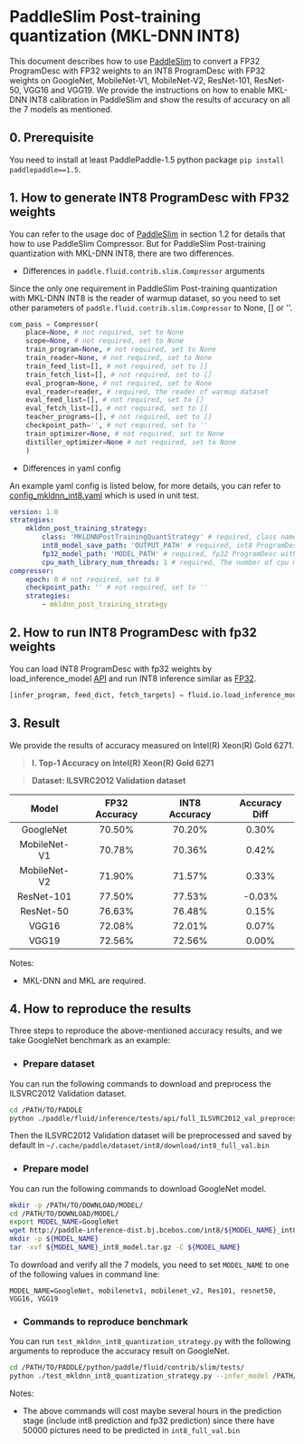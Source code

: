 # PaddleSlim Post-training quantization (MKL-DNN INT8)

This document describes how to use [PaddleSlim](https://github.com/PaddlePaddle/models/blob/develop/PaddleSlim/docs/usage.md) to convert a FP32 ProgramDesc with FP32 weights to an INT8 ProgramDesc with FP32 weights on GoogleNet, MobileNet-V1, MobileNet-V2, ResNet-101, ResNet-50, VGG16 and VGG19. We provide the instructions on how to enable MKL-DNN INT8 calibration in PaddleSlim and show the results of accuracy on all the 7 models as mentioned.

## 0. Prerequisite

You need to install at least PaddlePaddle-1.5 python package `pip install paddlepaddle==1.5`.

## 1. How to generate INT8 ProgramDesc with FP32 weights

You can refer to the usage doc of [PaddleSlim](https://github.com/PaddlePaddle/models/blob/develop/PaddleSlim/docs/usage.md) in section 1.2 for details that how to use PaddleSlim Compressor. But for PaddleSlim Post-training quantization with MKL-DNN INT8, there are two differences.

* Differences in `paddle.fluid.contrib.slim.Compressor` arguments

Since the only one requirement in PaddleSlim Post-training quantization with MKL-DNN INT8 is the reader of warmup dataset, so you need to set other parameters of `paddle.fluid.contrib.slim.Compressor` to None, [] or ''.

```python
com_pass = Compressor(
    place=None, # not required, set to None
    scope=None, # not required, set to None
    train_program=None, # not required, set to None
    train_reader=None, # not required, set to None
    train_feed_list=[], # not required, set to []
    train_fetch_list=[], # not required, set to []
    eval_program=None, # not required, set to None
    eval_reader=reader, # required, the reader of warmup dataset
    eval_feed_list=[], # not required, set to []
    eval_fetch_list=[], # not required, set to []
    teacher_programs=[], # not required, set to []
    checkpoint_path='', # not required, set to ''
    train_optimizer=None, # not required, set to None
    distiller_optimizer=None # not required, set to None
    )
```

* Differences in yaml config

An example yaml config is listed below, for more details, you can refer to [config_mkldnn_int8.yaml](https://github.com/PaddlePaddle/Paddle/blob/develop/python/paddle/fluid/contrib/slim/tests/quantization/config_mkldnn_int8.yaml) which is used in unit test.

```yaml
version: 1.0
strategies:
    mkldnn_post_training_strategy:
        class: 'MKLDNNPostTrainingQuantStrategy' # required, class name of MKL-DNN INT8 Post-training quantization strategy
        int8_model_save_path: 'OUTPUT_PATH' # required, int8 ProgramDesc with fp32 weights
        fp32_model_path: 'MODEL_PATH' # required, fp32 ProgramDesc with fp32 weights
        cpu_math_library_num_threads: 1 # required, The number of cpu math library threads
compressor:
    epoch: 0 # not required, set to 0
    checkpoint_path: '' # not required, set to ''
    strategies:
        - mkldnn_post_training_strategy
```

## 2. How to run INT8 ProgramDesc with fp32 weights

You can load INT8 ProgramDesc with fp32 weights by load_inference_model [API](https://github.com/PaddlePaddle/Paddle/blob/8b50ad80ff6934512d3959947ac1e71ea3fb9ea3/python/paddle/fluid/io.py#L991) and run INT8 inference similar as [FP32](https://github.com/PaddlePaddle/models/blob/develop/PaddleCV/object_detection/eval.py "FP32").

```python
[infer_program, feed_dict, fetch_targets] = fluid.io.load_inference_model(model_path, exe)
```

## 3. Result

We provide the results of accuracy measured on Intel(R) Xeon(R) Gold 6271.

>**I. Top-1 Accuracy on Intel(R) Xeon(R) Gold 6271**

>**Dataset: ILSVRC2012 Validation dataset**

| Model        | FP32 Accuracy   | INT8 Accuracy   | Accuracy Diff   |
| :----------: | :-------------: | :------------:  | :--------------:|
| GoogleNet    |  70.50%         |  70.20%         |  0.30%          |
| MobileNet-V1 |  70.78%         |  70.36%         |  0.42%          |
| MobileNet-V2 |  71.90%         |  71.57%         |  0.33%          |
| ResNet-101   |  77.50%         |  77.53%         | -0.03%          |
| ResNet-50    |  76.63%         |  76.48%         |  0.15%          |
| VGG16        |  72.08%         |  72.01%         |  0.07%          |
| VGG19        |  72.56%         |  72.56%         |  0.00%          |

Notes:

* MKL-DNN and MKL are required.

## 4. How to reproduce the results

Three steps to reproduce the above-mentioned accuracy results, and we take GoogleNet benchmark as an example:

* ### Prepare dataset

You can run the following commands to download and preprocess the ILSVRC2012 Validation dataset.

```bash
cd /PATH/TO/PADDLE
python ./paddle/fluid/inference/tests/api/full_ILSVRC2012_val_preprocess.py
```

Then the ILSVRC2012 Validation dataset will be preprocessed and saved by default in `~/.cache/paddle/dataset/int8/download/int8_full_val.bin`

* ### Prepare model

You can run the following commands to download GoogleNet model.

```bash
mkdir -p /PATH/TO/DOWNLOAD/MODEL/
cd /PATH/TO/DOWNLOAD/MODEL/
export MODEL_NAME=GoogleNet
wget http://paddle-inference-dist.bj.bcebos.com/int8/${MODEL_NAME}_int8_model.tar.gz
mkdir -p ${MODEL_NAME}
tar -xvf ${MODEL_NAME}_int8_model.tar.gz -C ${MODEL_NAME}
```

To download and verify all the 7 models, you need to set `MODEL_NAME` to one of the following values in command line:

```text
MODEL_NAME=GoogleNet, mobilenetv1, mobilenet_v2, Res101, resnet50, VGG16, VGG19
```

* ### Commands to reproduce benchmark

You can run `test_mkldnn_int8_quantization_strategy.py` with the following arguments to reproduce the accuracy result on GoogleNet.

``` bash
cd /PATH/TO/PADDLE/python/paddle/fluid/contrib/slim/tests/
python ./test_mkldnn_int8_quantization_strategy.py --infer_model /PATH/TO/DOWNLOAD/MODEL/${MODEL_NAME}/model --infer_data ~/.cache/paddle/dataset/int8/download/int8_full_val.bin --warmup_batch_size 100 --batch_size 1
```

Notes:

* The above commands will cost maybe several hours in the prediction stage (include int8 prediction and fp32 prediction) since there have 50000 pictures need to be predicted in `int8_full_val.bin`
